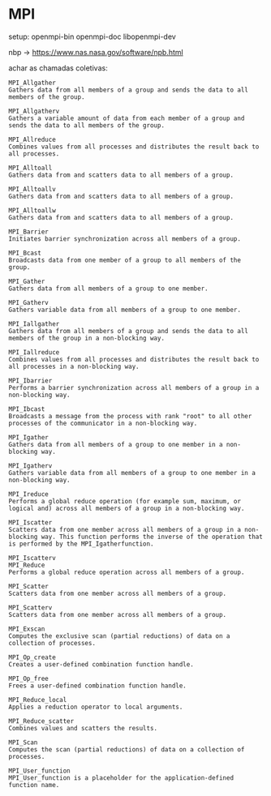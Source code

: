 # MPI

setup: openmpi-bin openmpi-doc libopenmpi-dev

nbp -> https://www.nas.nasa.gov/software/npb.html

achar as chamadas coletivas:

    MPI_Allgather
    Gathers data from all members of a group and sends the data to all members of the group.

    MPI_Allgatherv
    Gathers a variable amount of data from each member of a group and sends the data to all members of the group.

    MPI_Allreduce
    Combines values from all processes and distributes the result back to all processes.

    MPI_Alltoall
    Gathers data from and scatters data to all members of a group.

    MPI_Alltoallv
    Gathers data from and scatters data to all members of a group.

    MPI_Alltoallw
    Gathers data from and scatters data to all members of a group.

    MPI_Barrier
    Initiates barrier synchronization across all members of a group.

    MPI_Bcast
    Broadcasts data from one member of a group to all members of the group.

    MPI_Gather
    Gathers data from all members of a group to one member.

    MPI_Gatherv
    Gathers variable data from all members of a group to one member.

    MPI_Iallgather
    Gathers data from all members of a group and sends the data to all members of the group in a non-blocking way.

    MPI_Iallreduce
    Combines values from all processes and distributes the result back to all processes in a non-blocking way.

    MPI_Ibarrier
    Performs a barrier synchronization across all members of a group in a non-blocking way.

    MPI_Ibcast
    Broadcasts a message from the process with rank "root" to all other processes of the communicator in a non-blocking way.

    MPI_Igather
    Gathers data from all members of a group to one member in a non-blocking way.

    MPI_Igatherv
    Gathers variable data from all members of a group to one member in a non-blocking way.

    MPI_Ireduce
    Performs a global reduce operation (for example sum, maximum, or logical and) across all members of a group in a non-blocking way.

    MPI_Iscatter
    Scatters data from one member across all members of a group in a non-blocking way. This function performs the inverse of the operation that is performed by the MPI_Igatherfunction.

    MPI_Iscatterv
    MPI_Reduce
    Performs a global reduce operation across all members of a group.

    MPI_Scatter
    Scatters data from one member across all members of a group.

    MPI_Scatterv
    Scatters data from one member across all members of a group.

    MPI_Exscan
    Computes the exclusive scan (partial reductions) of data on a collection of processes.

    MPI_Op_create
    Creates a user-defined combination function handle.

    MPI_Op_free
    Frees a user-defined combination function handle.

    MPI_Reduce_local
    Applies a reduction operator to local arguments.

    MPI_Reduce_scatter
    Combines values and scatters the results.

    MPI_Scan
    Computes the scan (partial reductions) of data on a collection of processes.

    MPI_User_function
    MPI_User_function is a placeholder for the application-defined function name.
